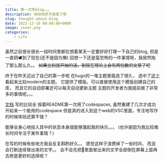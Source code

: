 ```yaml
---
title: 第一次写blog。。。
description: 咕咕咕终于结束了呢
slug: thought-about-blog
date: 2022-12-16 00:00:00+0000
image: cover.png
categories:
    - Life
---
```


虽然之前很长很长一段时间里都在想着某天一定要好好打理一下自己的blog, 但是一直鸽🕊️到了现在(还不是因为懒)
回想一下还是蛮恐怖的一件事情呀，我居然拖了那么那么久。。
~~如果立刻就开始的话，到现在理论上会有两位数的文章了吧~~

终于在昨天迈出了自己的第一步呢
在hugo的一堆主题里面选了很久， 选中了[这个](https://stack.jimmycai.com/)看起来比较modern的主题。
它提供了模版，可以直接使用这个模版创建自己的库， 而且它的自动部署还可以每天自动更新主题
主题的开发者为我提前做了非常多的事情呢。。。

[文档](https://stack.jimmycai.com/guide/getting-started) 写的比较全
按着README第一次用了codespaces, 虽然重建了几次才成功开起来一个能用的codespace
但是真的进入到这个web的VSC里面，专注地写作的时候体验还算不错？

能够全身心地投入其中的状态本身就能够激起我的快乐。。。
(也许是因为我比较难长时间专注于某件事情？)

在写的时候有些地方我会反复斟酌好久。。
感觉这样子浪费掉了一些时间，
而且会打断连续冒出来的文字。。
会不会先把🧠里面冒出来的文字全部倒在屏幕上面再去修是更好的选择呢？